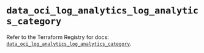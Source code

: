 # `data_oci_log_analytics_log_analytics_category`

Refer to the Terraform Registry for docs: [`data_oci_log_analytics_log_analytics_category`](https://registry.terraform.io/providers/hashicorp/oci/7.19.0/docs/data-sources/log_analytics_log_analytics_category).
